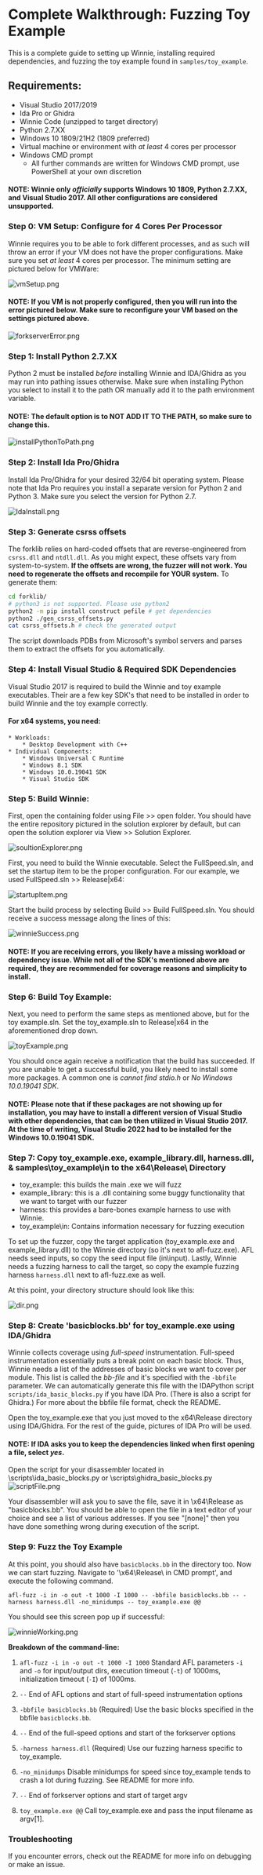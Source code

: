 # Complete Walkthrough: Fuzzing Toy Example
This is a complete guide to setting up Winnie, installing required dependencies, and fuzzing the toy example found in `samples/toy_example`. 

## Requirements:
* Visual Studio 2017/2019
* Ida Pro or Ghidra 
* Winnie Code (unzipped to target directory)
* Python 2.7.XX 
* Windows 10 1809/21H2 (1809 preferred)
* Virtual machine or environment with *at least* 4 cores per processor
* Windows CMD prompt 
    * All further commands are written for Windows CMD prompt, use PowerShell at your own discretion
#### NOTE: Winnie only *officially* supports Windows 10 1809, Python 2.7.XX, and Visual Studio 2017. All other configurations are considered unsupported. 

### Step 0: VM Setup: Configure for 4 Cores Per Processor
Winnie requires you to be able to fork different processes, and as such will throw an error if your VM does not have the proper configurations. Make sure you set *at least* 4 cores per processor. The minimum setting are pictured below for VMWare: 

![vmSetup.png](./vmSetup.png)

#### NOTE: If you VM is not properly configured, then you will run into the error pictured below. Make sure to reconfigure your VM based on the settings pictured above. 

![forkserverError.png](./forkserverError.png)




### Step 1: Install Python 2.7.XX 
Python 2 must be installed *before* installing Winnie and IDA/Ghidra as you may run into pathing issues otherwise. Make sure when installing Python you select to install it to the path OR manually add it to the path environment variable. 
#### NOTE: The default option is to NOT ADD IT TO THE PATH, so make sure to change this. 

![installPythonToPath.png](./installPythonToPath.png)




### Step 2: Install Ida Pro/Ghidra 
Install Ida Pro/Ghidra for your desired 32/64 bit operating system. Please note that Ida Pro requires you install a separate version for Python 2 and Python 3. Make sure you select the version for Python 2.7. 

![IdaInstall.png](./IdaInstall.png)




### Step 3: Generate csrss offsets
The forklib relies on hard-coded offsets that are reverse-engineered from `csrss.dll` and `ntdll.dll`. As you might expect, these offsets vary from system-to-system. **If the offsets are wrong, the fuzzer will not work. You need to regenerate the offsets and recompile for YOUR system.** To generate them:

```bash
cd forklib/
# python3 is not supported. Please use python2
python2 -m pip install construct pefile # get dependencies
python2 ./gen_csrss_offsets.py
cat csrss_offsets.h # check the generated output
```

The script downloads PDBs from Microsoft's symbol servers and parses them to extract the offsets for you automatically.



### Step 4: Install Visual Studio & Required SDK Dependencies
Visual Studio 2017 is required to build the Winnie and toy example executables. Their are a few key SDK's that need to be installed in order to build Winnie and the toy example correctly. 

#### For x64 systems, you need:
    * Workloads: 
        * Desktop Development with C++ 
    * Individual Components:
        * Windows Universal C Runtime
        * Windows 8.1 SDK
        * Windows 10.0.19041 SDK
        * Visual Studio SDK 




### Step 5: Build Winnie: 
First, open the containing folder using File >> open folder. You should have the entire repository pictured in the solution explorer by default, but can open the solution explorer via View >> Solution Explorer.

![soultionExplorer.png](./soultionExplorer.png)


First, you need to build the Winnie executable. Select the FullSpeed.sln, and set the startup item to be the proper configuration. For our example, we used FullSpeed.sln >> Release|x64:

![startupItem.png](./startupItem.png)

Start the build process by selecting Build >> Build FullSpeed.sln. You should receive a success message along the lines of this: 

![winnieSuccess.png](./winnieSuccess.png)

#### NOTE: If you are receiving errors, you likely have a missing workload or dependency issue. While not all of the SDK's mentioned above are required, they are recommended for coverage reasons and simplicity to install. 




### Step 6: Build Toy Example:
Next, you need to perform the same steps as mentioned above, but for the toy example.sln. Set the toy_example.sln to Release|x64 in the aforementioned drop down. 

![toyExample.png](./toyExample.png) 

You should once again receive a notification that the build has succeeded. If you are unable to get a successful build, you likely need to install some more packages. A common one is *cannot find stdio.h* or *No Windows 10.0.19041 SDK*. 

#### NOTE: Please note that if these packages are not showing up for installation, you may have to install a different version of Visual Studio with other dependencies, that can be then utilized in Visual Studio 2017. At the time of writing, Visual Studio 2022 had to be installed for the Windows 10.0.19041 SDK.




### Step 7: Copy toy_example.exe, example_library.dll, harness.dll, & samples\toy_example\in to the x64\Release\ Directory

 - toy_example: this builds the main .exe we will fuzz
 - example_library: this is a .dll containing some buggy functionality that we want to target with our fuzzer
 - harness: this provides a bare-bones example harness to use with Winnie.
 - toy_example\in: Contains information necessary for fuzzing execution 

To set up the fuzzer, copy the target application (toy_example.exe and example_library.dll) to the Winnie directory (so it's next to afl-fuzz.exe). AFL needs seed inputs, so copy the seed input file (in\input). Lastly, Winnie needs a fuzzing harness to call the target, so copy the example fuzzing harness `harness.dll` next to afl-fuzz.exe as well.

At this point, your directory structure should look like this:

![dir.png](./dir.png)



### Step 8: Create 'basicblocks.bb' for toy_example.exe using IDA/Ghidra 
Winnie collects coverage using *full-speed* instrumentation. Full-speed instrumentation essentially puts a break point on each basic block. Thus, Winnie needs a list of the addresses of basic blocks we want to cover per module. This list is called the *bb-file* and it's specified with the `-bbfile` parameter. We can automatically generate this file with the IDAPython script `scripts/ida_basic_blocks.py` if you have IDA Pro. (There is also a script for Ghidra.) For more about the bbfile file format, check the README. 

Open the toy_example.exe that you just moved to the x64\Release directory using IDA/Ghidra. For the rest of the guide, pictures of IDA Pro will be used. 
#### NOTE: If IDA asks you to keep the dependencies linked when first opening a file, select *yes*. 

Open the script for your disassembler located in \scripts\ida_basic_blocks.py or \scripts\ghidra_basic_blocks.py 
![scriptFile.png](./scriptFile.png)

Your disassembler will ask you to save the file, save it in \x64\Release as "basicblocks.bb". You should be able to open the file in a text editor of your choice and see a list of various addresses. If you see "[none]" then you have done something wrong during execution of the script. 



### Step 9: Fuzz the Toy Example 
At this point, you should also have `basicblocks.bb` in the directory too. Now we can start fuzzing. Navigate to '\x64\Release\ in CMD prompt', and execute the following command.

`afl-fuzz -i in -o out -t 1000 -I 1000 -- -bbfile basicblocks.bb -- -harness harness.dll -no_minidumps -- toy_example.exe @@`

You should see this screen pop up if successful:

![winnieWorking.png](./winnieWorking.png)

**Breakdown of the command-line:**

1. `afl-fuzz -i in -o out -t 1000 -I 1000` Standard AFL parameters `-i` and `-o` for input/output dirs, execution timeout (`-t`) of 1000ms, initialization timeout (`-I`) of 1000ms.

2. `--` End of AFL options and start of full-speed instrumentation options

3. `-bbfile basicblocks.bb` (Required) Use the basic blocks specified in the bbfile `basicblocks.bb`.

4. `--` End of the full-speed options and start of the forkserver options

5. `-harness harness.dll` (Required) Use our fuzzing harness specific to toy_example.

6. `-no_minidumps` Disable minidumps for speed since toy_example tends to crash a lot during fuzzing. See README for more info.

7. `--` End of forkserver options and start of target argv

8. `toy_example.exe @@` Call toy_example.exe and pass the input filename as argv[1].

### Troubleshooting 

If you encounter errors, check out the README for more info on debugging or make an issue.
